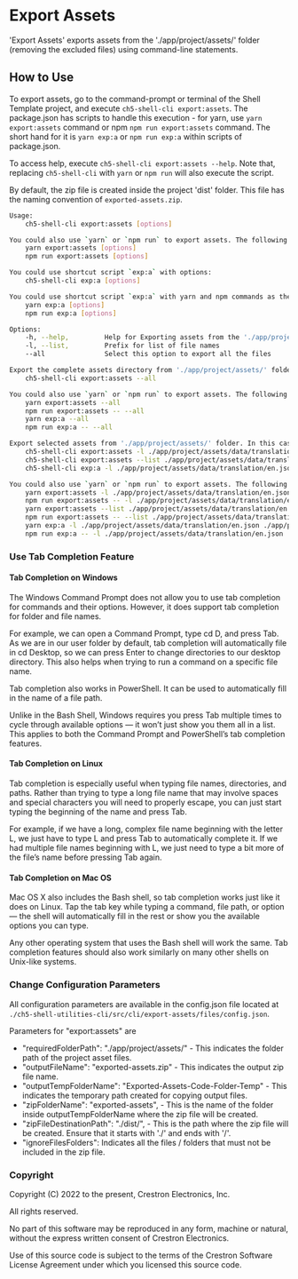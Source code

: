# Export Assets

'Export Assets' exports assets from the './app/project/assets/' folder (removing the excluded files) using command-line statements.

## How to Use

To export assets, go to the command-prompt or terminal of the Shell Template project, and execute `ch5-shell-cli export:assets`.
The package.json has scripts to handle this execution - for yarn, use `yarn export:assets` command or npm  `npm run export:assets` command. The short hand for it is `yarn exp:a` or `npm run exp:a` within scripts of package.json.

To access help, execute `ch5-shell-cli export:assets --help`. Note that, replacing `ch5-shell-cli` with `yarn` or `npm run` will also execute the script.

By default, the zip file is created inside the project 'dist' folder. This file has the naming convention of `exported-assets.zip`.

```bash
Usage: 
    ch5-shell-cli export:assets [options]

You could also use `yarn` or `npm run` to export assets. The following are the commands:
    yarn export:assets [options]
    npm run export:assets [options]

You could use shortcut script `exp:a` with options:
    ch5-shell-cli exp:a [options]

You could use shortcut script `exp:a` with yarn and npm commands as the following:
    yarn exp:a [options]
    npm run exp:a [options]

Options:
    -h, --help,         Help for Exporting assets from the './app/project/assets/' folder
    -l, --list,         Prefix for list of file names
    --all               Select this option to export all the files

Export the complete assets directory from './app/project/assets/' folder. To achieve this, use the below commands:
    ch5-shell-cli export:assets --all

You could also use `yarn` or `npm run` to export assets. The following are the commands:
    yarn export:assets --all
    npm run export:assets -- --all
    yarn exp:a --all
    npm run exp:a -- --all

Export selected assets from './app/project/assets/' folder. In this case, the file names are mandatory in the command-prompt. The filename must follow the complete path starting from './app/project/assets/....'. Only file names can be provided here (no folder paths). Multiple file names can be provided in the command-prompt. To achieve this, use the below commands:
    ch5-shell-cli export:assets -l ./app/project/assets/data/translation/en.json ./app/project/assets/scss/_variables.scss
    ch5-shell-cli export:assets --list ./app/project/assets/data/translation/en.json ./app/project/assets/scss/_variables.scss     
    ch5-shell-cli exp:a -l ./app/project/assets/data/translation/en.json ./app/project/assets/scss/_variables.scss

You could also use `yarn` or `npm run` to export assets. The following are the commands:
    yarn export:assets -l ./app/project/assets/data/translation/en.json ./app/project/assets/scss/_variables.scss
    npm run export:assets -- -l ./app/project/assets/data/translation/en.json ./app/project/assets/scss/_variables.scss
    yarn export:assets --list ./app/project/assets/data/translation/en.json ./app/project/assets/scss/_variables.scss
    npm run export:assets -- --list ./app/project/assets/data/translation/en.json ./app/project/assets/scss/_variables.scss
    yarn exp:a -l ./app/project/assets/data/translation/en.json ./app/project/assets/scss/_variables.scss
    npm run exp:a -- -l ./app/project/assets/data/translation/en.json ./app/project/assets/scss/_variables.scss

```

### Use Tab Completion Feature

#### Tab Completion on Windows

The Windows Command Prompt does not allow you to use tab completion for commands and their options. However, it does support tab completion for folder and file names.

For example, we can open a Command Prompt, type cd D, and press Tab. As we are in our user folder by default, tab completion will automatically file in cd Desktop, so we can press Enter to change directories to our desktop directory. This also helps when trying to run a command on a specific file name.

Tab completion also works in PowerShell. It can be used to automatically fill in the name of a file path.

Unlike in the Bash Shell, Windows requires you press Tab multiple times to cycle through available options — it won’t just show you them all in a list. This applies to both the Command Prompt and PowerShell’s tab completion features.

#### Tab Completion on Linux

Tab completion is especially useful when typing file names, directories, and paths. Rather than trying to type a long file name that may involve spaces and special characters you will need to properly escape, you can just start typing the beginning of the name and press Tab.

For example, if we have a long, complex file name beginning with the letter L, we just have to type L and press Tab to automatically complete it. If we had multiple file names beginning with L, we just need to type a bit more of the file’s name before pressing Tab again.

#### Tab Completion on Mac OS

Mac OS X also includes the Bash shell, so tab completion works just like it does on Linux. Tap the tab key while typing a command, file path, or option — the shell will automatically fill in the rest or show you the available options you can type.

Any other operating system that uses the Bash shell will work the same. Tab completion features should also work similarly on many other shells on Unix-like systems.

### Change Configuration Parameters

All configuration parameters are available in the config.json file located at `./ch5-shell-utilities-cli/src/cli/export-assets/files/config.json`.

Parameters for "export:assets" are

- "requiredFolderPath": "./app/project/assets/" - This indicates the folder path of the project asset files.
- "outputFileName": "exported-assets.zip" - This indicates the output zip file name.
- "outputTempFolderName": "Exported-Assets-Code-Folder-Temp" - This indicates the temporary path created for copying output files.
- "zipFolderName": "exported-assets", - This is the name of the folder inside outputTempFolderName where the zip file will be created.
- "zipFileDestinationPath": "./dist/", - This is the path where the zip file will be created. Ensure that it starts with './' and ends with '/'.
- "ignoreFilesFolders": Indicates all the files / folders that must not be included in the zip file.

### Copyright

Copyright (C) 2022 to the present, Crestron Electronics, Inc.

All rights reserved.

No part of this software may be reproduced in any form, machine
or natural, without the express written consent of Crestron Electronics.

Use of this source code is subject to the terms of the Crestron Software License Agreement
under which you licensed this source code.